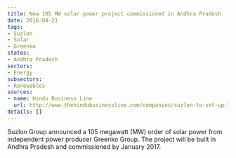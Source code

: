 ```yaml
---
title: New 105 MW solar power project commissioned in Andhra Pradesh
date: 2016-04-21
tags:
- Suzlon
- Solar
- Greenko
states:
- Andhra Pradesh
sectors:
- Energy
subsectors:
- Renewables
sources:
- name: Hindu Business Line
  url: http://www.thehindubusinessline.com/companies/suzlon-to-set-up-105-mw-wind-farm-for-greenko-in-andhra-pradesh/article8460878.ece
details: []
---
```


Suzlon Group announced a 105 megawatt (MW) order of solar power from independent power producer Greenko Group. The project will be built in Andhra Pradesh and commissioned by January 2017.
